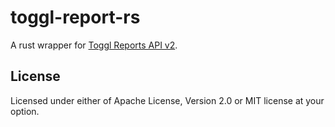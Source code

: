 # toggl-report-rs

A rust wrapper for [Toggl Reports API v2](https://github.com/toggl/toggl_api_docs/blob/master/reports.md).

## License

Licensed under either of Apache License, Version 2.0 or MIT license at your option.
